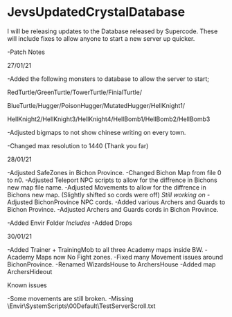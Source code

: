 # JevsUpdatedCrystalDatabase
 


I will be releasing updates to the Database released by Supercode.
These will include fixes to allow anyone to start a new server up quicker.


-Patch Notes

27/01/21

-Added the following monsters to database to allow the server to start;

RedTurtle/GreenTurtle/TowerTurtle/FinialTurtle/

BlueTurtle/Hugger/PoisonHugger/MutatedHugger/HellKnight1/

HellKnight2/HellKnight3/HellKnight4/HellBomb1/HellBomb2/HellBomb3

-Adjusted bigmaps to not show chinese writing on every town.

-Changed max resolution to 1440 (Thank you far)


28/01/21

-Adjusted SafeZones in Bichon Province.
-Changed Bichon Map from file 0 to n0.
-Adjusted Teleport NPC scripts to allow for the diffrence in Bichons new map file name. 
-Adjusted Movements to allow for the diffrence in Bichons new map. (Slightly shifted so cords were off) *Still working on*
-Adjusted BichonProvince NPC cords.
-Added various Archers and Guards to Bichon Province.
-Adjusted Archers and Guards cords in Bichon Province.

-Added Envir Folder *Includes*
-Added Drops


30/01/21

-Added Trainer + TrainingMob to all three Academy maps inside BW.
-Academy Maps now No Fight zones.
-Fixed many Movement issues around BichonProvince.
-Renamed WizardsHouse to ArchersHouse
-Added map ArchersHideout


Known issues

-Some movements are still broken.
-Missing \Envir\SystemScripts\00Default\TestServerScroll.txt



